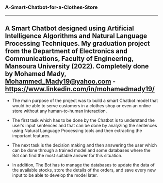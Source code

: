 ### A-Smart-Chatbot-for-a-Clothes-Store ###
-------------------------------------------------------------------------------------------------------------------------------------------------------------------------
A Smart Chatbot designed using Artificial Intelligence Algorithms and Natural Language Processing Techniques.
My graduation project from the Department of Electronics and Communications, Faculty of Engineering, Mansoura University (2022).
Completely done by Mohamed Mady, Mohammed_Mady19@yahoo.com - https://www.linkedin.com/in/mohamedmady19/
-------------------------------------------------------------------------------------------------------------------------------------------------------------------------

* The main purpose of the project was to build a smart Chatbot model that would be able to serve customers in a clothes shop or even an online store without any human-to-human interaction.

* The first task which has to be done by the Chatbot is to understand the user’s input sentences and that can be done by analyzing the sentences using Natural Language Processing tools and then extracting the important features.

* The next task is the decision making and then answering the user which can be done through a trained model and some databases where the Bot can find the most suitable answer for this situation.

* In addition, The Bot has to manage the databases to update the data of the available stocks, store the details of the orders, and save every new input to be able to develop the model later.
